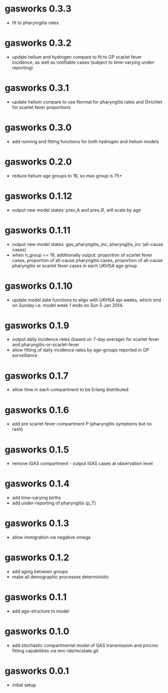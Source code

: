# gasworks 0.3.3

* fit to pharyingitis rates

# gasworks 0.3.2

* update helium and hydrogen compare to fit to GP scarlet fever incidence,
as well as notifiable cases (subject to time-varying under-reporting)

# gasworks 0.3.1

* update helium compare to use Normal for pharyngitis rates and Dirichlet for scarlet fever proportions

# gasworks 0.3.0

* add running and fitting functions for both hydrogen and helium models

# gasworks 0.2.0

* reduce helium age groups to 16, so max group is 75+

# gasworks 0.1.12

* output new model states: prev_A and prev_R, will scale by age

# gasworks 0.1.11

* output new model states: gas_pharyngitis_inc, pharyngitis_inc (all-cause
cases)
* when n_group == 19, additionally output: 
proportion of scarlet fever cases, proportion of all-cause pharyngitis cases,
proportion of all-cause pharyngitis or scarlet fever cases in each  UKHSA age
group

# gasworks 0.1.10

* update model date functions to align with UKHSA epi weeks, which end on Sunday
i.e. model week 1 ends on Sun 5 Jan 2014.

# gasworks 0.1.9

* output daily incidence rates (based on 7-day average) for scarlet fever and
pharyngitis-or-scarlet-fever
* allow fitting of daily incidence rates by age-groups reported in GP
surveillance


# gasworks 0.1.7

* allow time in each compartment to be Erlang distributed

# gasworks 0.1.6

* add pre scarlet fever compartment P (pharyngitis symptoms but no rash)

# gasworks 0.1.5

* remove iGAS compartment - output iGAS cases at observation level

# gasworks 0.1.4

* add time-varying births
* add under-reporting of pharyngitis (p_T)

# gasworks 0.1.3

* allow immigration via negative omega

# gasworks 0.1.2

* add aging between groups
* make all demographic processes deterministic

# gasworks 0.1.1

* add age-structure to model

# gasworks 0.1.0

* add stochastic compartmental model of GAS transmission and pmcmc fitting
capabilities via mrc-ide/mcstate.git

# gasworks 0.0.1

* initial setup
